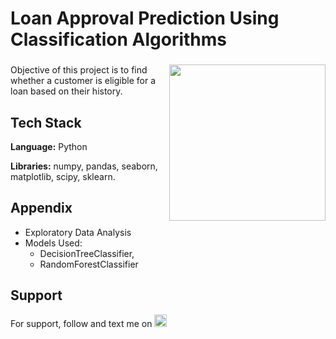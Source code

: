 # Loan Approval Prediction Using Classification Algorithms

###

<img align="right" height="250" src="https://export-download.canva.com/j0g_k/DAFgolj0g_k/448/0/0005-3597643716236570286.png?X-Amz-Algorithm=AWS4-HMAC-SHA256&X-Amz-Credential=AKIAJHKNGJLC2J7OGJ6Q%2F20230615%2Fus-east-1%2Fs3%2Faws4_request&X-Amz-Date=20230615T103257Z&X-Amz-Expires=20777&X-Amz-Signature=8cc23c1e6917c7bcae104032826f85cd70fe238a71c3e403f2a280cf00be7dd0&X-Amz-SignedHeaders=host&response-content-disposition=attachment%3B%20filename%2A%3DUTF-8%27%27Bank%2520Loan.png&response-expires=Thu%2C%2015%20Jun%202023%2016%3A19%3A14%20GMT"/>

###

Objective of this project is to find whether a customer is eligible for a loan based on their history.

## Tech Stack

**Language:** Python

**Libraries:** numpy, pandas, seaborn, matplotlib, scipy, sklearn.

## Appendix

* Exploratory Data Analysis
* Models Used: 
    * DecisionTreeClassifier, 
    * RandomForestClassifier

## Support

For support, follow and text me on </a>
    <a href="https://www.linkedin.com/in/tajamulk2/" target="_blank">
    <img src="https://img.shields.io/static/v1?message=LinkedIn&logo=linkedin&label=&color=0077B5&logoColor=white&labelColor=&style=plastic" height="20" alt="linkedin logo"  />
  </a>



